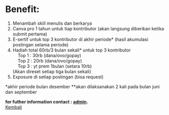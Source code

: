 # Benefit:

1. Menambah skill menulis dan berkarya
2. Canva pro 1 tahun untuk tiap kontributor (akan langsung diberikan ketika submit pertama)
3. E-sertif untuk top 3 kontributor di akhir periode* (hasil akumulasi postingan selama periode)
4. Hadiah total 60rb/3 bulan sekali* untuk top 3 kontributor\
    Top 1 : 30rb (dana/ovo/gopay)\
    Top 2 : 20rb (dana/ovo/gopay)\
    Top 3 : yt prem 1bulan (setara 10rb)\
(Akan direset setiap tiga bulan sekali)
5. Exposure di setiap postingan (bisa request)

*akhir periode bulan desember
**akan dilaksanakan 2 kali pada bulan juni dan september

**for futher information contact : [admin](https://wa.me/6289638065793?text=mau+nanya+tentang+blog+dong).**\
[Kembali](https://github.com/GajAhmadaaa/blog)

